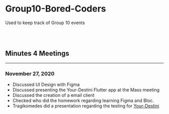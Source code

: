 # Group10-Bored-Coders
Used to keep track of Group 10 events 

<br />
<br />

## Minutes 4 Meetings
<hr/>

### November 27, 2020
*  Discussed UI Design with Figma
*  Discussed presenting the Your-Destini Flutter app at the Mass meeting
*  Discussed the creation of a email client
*  Checked who did the homework regarding learning Figma and Bloc.
*  Tragikomedes did a presentation regarding the testing for [Your-Destini] 










[Your-Destini]: https://github.com/Flutter-Buddies/Your-Destiny
[Trello]: https://trello.com/b/Vn3yEVD4/boredcoders

